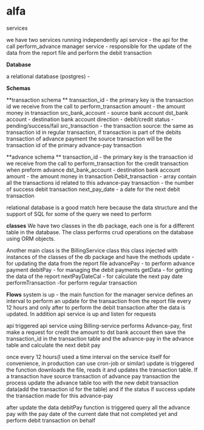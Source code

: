 # alfa

services

we have two services running independently 
api service - the api for the call perform_advance
manager service - responsible for the update of the data from the report file and perform the debit transaction


**Database**

a relational database (postgres) - 

**Schemas**

**transaction schema
**
transaction_id -  the primary key is the transaction id we receive from the call to perform_transaction
amount - the amount money in transaction
src_bank_account - source bank account
dst_bank account - destination bank account
direction - debit/credit
status - pending/success/fail
src_transaction - the transaction source: the same as transaction id in regular transaction, if transaction is part of the debits transaction of advance payment the source transaction will be the transaction id of the primary advance-pay transaction

**advance schema
**
transaction_id -   the primary key is the transaction id we receive from the call to perform_transaction for the credit transaction when preform advance
dst_bank_account -  destination bank account
amount - the amount money in transaction
Debit_transaction - array contain all the transactions id related to this advance-pay
transaction - the number of success debit transaction 
next_pay_date - a date for the next debit transaction 

relational database is a good match here because the data structure and the support of SQL for some of the query we need to perform


**classes**
We have two classes in the db package, each one is for a different table in the database.
The class performs crud operations on the database using ORM objects.

Another main class is the BillingService class 
this class injected with instances of the classes of the db package 
and have the methods
update - for updating the data from the report file
advancePay - to perform advance payment
debitPay - for managing the debit payments 
getData - for getting the data of the report
nextPayDateCal - for calculate the next pay date
performTransaction -for perform regular transaction


**Flows**
system is up - the main function for the manager service defines an interval to perform an update for the transaction from the report file every 12 hours and only after to perform the debit transaction after the data is updated.
In addition api service is up and listen for requests

api triggered
api service using Billing-service performs Advance-pay, first make a request for credit the amount to dst bank account then save the transaction_id in the transaction table
and the advance-pay in the advance table and calculate the next debit pay

once every 12 hours(I used a time interval on the service itself for convenience, in production can use cron-job or similar) update is triggered \
the function downloads the file, reads it and updates  the transaction table.
If  a transaction have source transaction of advance pay transaction
the process update the advance table too with the new debit transaction data(add the transaction id for the table) and if the status if success update the transaction made for this advance-pay

after update the data debitPay function is triggered 
query all the advance pay with the pay date of the current date that not completed yet
and perform debit transaction on behalf 







